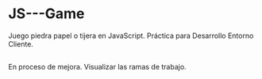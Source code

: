 # JS---Game
Juego piedra papel o tijera en JavaScript. 
Práctica para Desarrollo Entorno Cliente.
##
En proceso de mejora.
Visualizar las ramas de trabajo.


